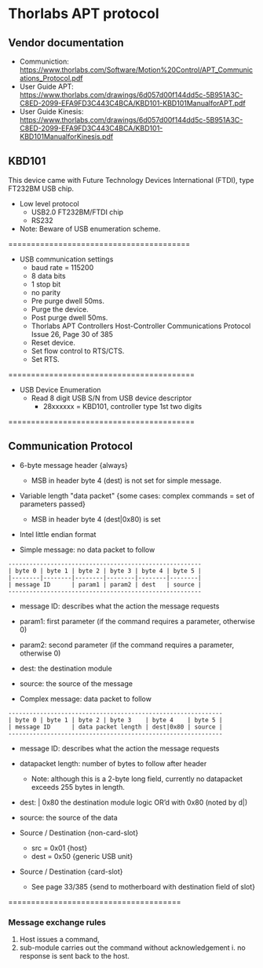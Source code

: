 # Thorlabs APT protocol

## Vendor documentation
* Communiction: https://www.thorlabs.com/Software/Motion%20Control/APT_Communications_Protocol.pdf
* User Guide APT: https://www.thorlabs.com/drawings/6d057d00f144dd5c-5B951A3C-C8ED-2099-EFA9FD3C443C4BCA/KBD101-KBD101ManualforAPT.pdf
* User Guide Kinesis: https://www.thorlabs.com/drawings/6d057d00f144dd5c-5B951A3C-C8ED-2099-EFA9FD3C443C4BCA/KBD101-KBD101ManualforKinesis.pdf

## KBD101
This device came with Future Technology Devices International (FTDI), type FT232BM USB chip.
* Low level protocol
  * USB2.0 FT232BM/FTDI chip
  * RS232
* Note: Beware of USB enumeration scheme.

========================================

* USB communication settings
  * baud rate = 115200
  * 8 data bits
  * 1 stop bit
  * no parity
  * Pre purge dwell 50ms.
  * Purge the device.
  * Post purge dwell 50ms.
  * Thorlabs APT Controllers Host-Controller Communications Protocol Issue 26, Page 30 of 385
  * Reset device.
  * Set flow control to RTS/CTS.
  * Set RTS.

=========================================
* USB Device Enumeration
  * Read 8 digit USB S/N from USB device descriptor
    * 28xxxxxx = KBD101, controller type 1st two digits

=========================================

## Communication Protocol
* 6-byte message header {always}
  * MSB in header byte 4 (dest) is not set for simple message.
* Variable length "data packet" {some cases: complex commands = set of parameters passed}
  * MSB in header byte 4 (dest|0x80) is set
* Intel little endian format
  
* Simple message: no data packet to follow
```
-------------------------------------------------------
| byte 0 | byte 1 | byte 2 | byte 3 | byte 4 | byte 5 |
|--------|--------|--------|--------|--------|--------|
| message ID      | param1 | param2 | dest   | source |
-------------------------------------------------------
```
  * message ID: describes what the action the message requests
  * param1: first parameter (if the command requires a parameter, otherwise 0)
  * param2: second parameter (if the command requires a parameter, otherwise 0)
  * dest: the destination module
  * source: the source of the message

* Complex message: data packet to follow
```
-------------------------------------------------------------
| byte 0 | byte 1 | byte 2 | byte 3    | byte 4    | byte 5 |
| message ID      | data packet length | dest|0x80 | source |
-------------------------------------------------------------
```
  * message ID: describes what the action the message requests
  * datapacket length: number of bytes to follow after header
    * Note: although this is a 2-byte long field, currently no datapacket exceeds 255 bytes in length.
  * dest: | 0x80 the destination module logic OR’d with 0x80 (noted by d|)
  * source: the source of the data
    
* Source / Destination {non-card-slot}
  * src  = 0x01 {host}
  * dest = 0x50 {generic USB unit}

* Source / Destination {card-slot}
  * See page 33/385 {send to motherboard with destination field of slot}

======================================
### Message exchange rules

1. Host issues a command,
2. sub-module carries out the command without acknowledgement
   i. no response is sent back to the host.

